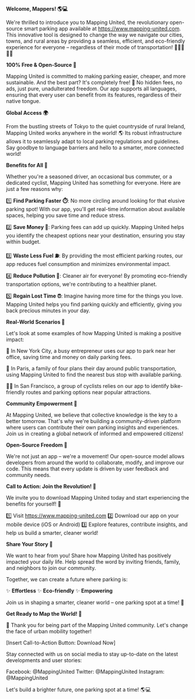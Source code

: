 **Welcome, Mappers! 🌎💻**

We're thrilled to introduce you to Mapping United, the revolutionary open-source smart parking app available at https://www.mapping-united.com. This innovative tool is designed to change the way we navigate our cities, towns, and rural areas by providing a seamless, efficient, and eco-friendly experience for everyone – regardless of their mode of transportation! 🚗🚌🚂🚴‍♀️

**100% Free & Open-Source 🙌**

Mapping United is committed to making parking easier, cheaper, and more sustainable. And the best part? It's completely free! 💸 No hidden fees, no ads, just pure, unadulterated freedom. Our app supports all languages, ensuring that every user can benefit from its features, regardless of their native tongue.

**Global Access 🌍**

From the bustling streets of Tokyo to the quiet countryside of rural Ireland, Mapping United works anywhere in the world! 🌎 Its robust infrastructure allows it to seamlessly adapt to local parking regulations and guidelines. Say goodbye to language barriers and hello to a smarter, more connected world!

**Benefits for All 🤝**

Whether you're a seasoned driver, an occasional bus commuter, or a dedicated cyclist, Mapping United has something for everyone. Here are just a few reasons why:

1️⃣ **Find Parking Faster ⏱️**: No more circling around looking for that elusive parking spot! With our app, you'll get real-time information about available spaces, helping you save time and reduce stress.

2️⃣ **Save Money 💸**: Parking fees can add up quickly. Mapping United helps you identify the cheapest options near your destination, ensuring you stay within budget.

3️⃣ **Waste Less Fuel ⛽️**: By providing the most efficient parking routes, our app reduces fuel consumption and minimizes environmental impact.

4️⃣ **Reduce Pollution 🌿**: Cleaner air for everyone! By promoting eco-friendly transportation options, we're contributing to a healthier planet.

5️⃣ **Regain Lost Time ⏰**: Imagine having more time for the things you love. Mapping United helps you find parking quickly and efficiently, giving you back precious minutes in your day.

**Real-World Scenarios 🌟**

Let's look at some examples of how Mapping United is making a positive impact:

🚗 In New York City, a busy entrepreneur uses our app to park near her office, saving time and money on daily parking fees.

🚌 In Paris, a family of four plans their day around public transportation, using Mapping United to find the nearest bus stop with available parking.

🚴‍♀️ In San Francisco, a group of cyclists relies on our app to identify bike-friendly routes and parking options near popular attractions.

**Community Empowerment 💪**

At Mapping United, we believe that collective knowledge is the key to a better tomorrow. That's why we're building a community-driven platform where users can contribute their own parking insights and experiences. Join us in creating a global network of informed and empowered citizens!

**Open-Source Freedom 🚀**

We're not just an app – we're a movement! Our open-source model allows developers from around the world to collaborate, modify, and improve our code. This means that every update is driven by user feedback and community needs.

**Call to Action: Join the Revolution! 🔔**

We invite you to download Mapping United today and start experiencing the benefits for yourself! 📲

1️⃣ Visit https://www.mapping-united.com
2️⃣ Download our app on your mobile device (iOS or Android)
3️⃣ Explore features, contribute insights, and help us build a smarter, cleaner world!

**Share Your Story 📝**

We want to hear from you! Share how Mapping United has positively impacted your daily life. Help spread the word by inviting friends, family, and neighbors to join our community.

Together, we can create a future where parking is:

✨ **Effortless**
✨ **Eco-friendly**
✨ **Empowering**

Join us in shaping a smarter, cleaner world – one parking spot at a time! 🌟

**Get Ready to Map the World! 🎉**

👏 Thank you for being part of the Mapping United community. Let's change the face of urban mobility together!

[Insert Call-to-Action Button: Download Now]

Stay connected with us on social media to stay up-to-date on the latest developments and user stories:

Facebook: @MappingUnited
Twitter: @MappingUnited
Instagram: @MappingUnited

Let's build a brighter future, one parking spot at a time! 🌎💻